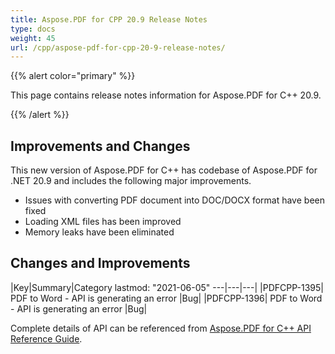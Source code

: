 ```yaml
---
title: Aspose.PDF for CPP 20.9 Release Notes
type: docs
weight: 45
url: /cpp/aspose-pdf-for-cpp-20-9-release-notes/
---
```


{{% alert color="primary" %}}

This page contains release notes information for Aspose.PDF for C++ 20.9.

{{% /alert %}}

## **Improvements and Changes**

This new version of Aspose.PDF for C++ has codebase of Aspose.PDF for .NET 20.9 and includes the following major improvements.

 * Issues with converting PDF document into DOC/DOCX format have been fixed
 * Loading XML files has been improved
 * Memory leaks have been eliminated

## Changes and Improvements
|Key|Summary|Category
lastmod: "2021-06-05"
---|---|---|
|PDFCPP-1395|	PDF to Word - API is generating an error |Bug|
|PDFCPP-1396|	PDF to Word - API is generating an error |Bug|

Complete details of API can be referenced from [Aspose.PDF for C++ API Reference Guide](https://apireference.aspose.com/pdf/cpp/).
